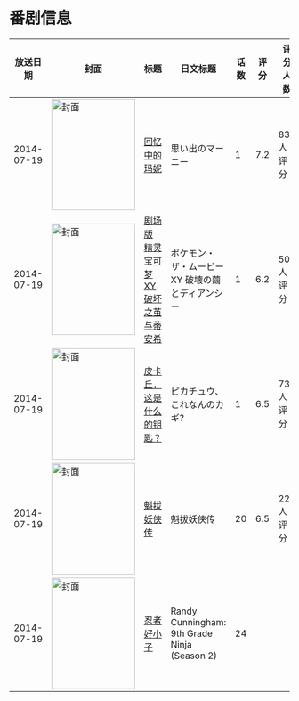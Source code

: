 # 番剧信息

|放送日期|封面|标题|日文标题|话数|评分|评分人数|
|---|---|---|---|---|---|---|
|2014-07-19|<img src="//lain.bgm.tv/pic/cover/c/54/40/90367_455F1.jpg" alt="封面" style="width:150px;height:200px;object-fit:cover;">|[回忆中的玛妮](https://bangumi.tv/subject/90367)|思い出のマーニー|1|7.2|839人评分|
|2014-07-19|<img src="//lain.bgm.tv/pic/cover/c/75/f2/90368_dIDVg.jpg" alt="封面" style="width:150px;height:200px;object-fit:cover;">|[剧场版 精灵宝可梦XY 破坏之茧与蒂安希](https://bangumi.tv/subject/90368)|ポケモン・ザ・ムービーXY 破壊の繭とディアンシー|1|6.2|503人评分|
|2014-07-19|<img src="//lain.bgm.tv/pic/cover/c/de/16/99951_Jk5l6.jpg" alt="封面" style="width:150px;height:200px;object-fit:cover;">|[皮卡丘，这是什么的钥匙？](https://bangumi.tv/subject/99951)|ピカチュウ、これなんのカギ?|1|6.5|73人评分|
|2014-07-19|<img src="//lain.bgm.tv/pic/cover/c/41/83/108918_sNVkW.jpg" alt="封面" style="width:150px;height:200px;object-fit:cover;">|[魁拔妖侠传](https://bangumi.tv/subject/108918)|魁拔妖侠传|20|6.5|228人评分|
|2014-07-19|<img src="//lain.bgm.tv/pic/cover/c/0a/ce/306594_4GeMG.jpg" alt="封面" style="width:150px;height:200px;object-fit:cover;">|[忍者好小子](https://bangumi.tv/subject/306594)|Randy Cunningham: 9th Grade Ninja (Season 2)|24|||
